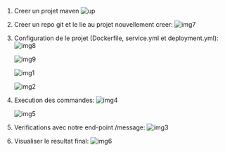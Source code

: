 1. Creer un projet maven
   ![up](https://github.com/thiambabel19/kubernetes-project/assets/95770196/100437f4-dad4-4307-84d6-a87ce66cfb24)

2. Creer un repo git et le lie au projet nouvellement creer:
  ![img7](https://github.com/thiambabel19/kubernetes-project/assets/95770196/539bd577-cc4a-4991-98a3-d045081d11e5)

3. Configuration de le projet (Dockerfile, service.yml et deployment.yml):
   ![img8](https://github.com/thiambabel19/kubernetes-project/assets/95770196/c1feb8b4-aac4-4124-b10e-783c7241e09a)

   ![img9](https://github.com/thiambabel19/kubernetes-project/assets/95770196/1b6cad55-98c8-4d47-b143-8831664bc71f)

   ![img1](https://github.com/thiambabel19/kubernetes-project/assets/95770196/c93ea564-8cc8-447a-b32d-910ce5f42dbb)

   ![img2](https://github.com/thiambabel19/kubernetes-project/assets/95770196/52466859-fd3d-4c2d-9651-cfaa77456801)

4. Execution des commandes:
   ![img4](https://github.com/thiambabel19/kubernetes-project/assets/95770196/58b43e5d-00b9-4c0e-a03b-9d55ffa40383)

   ![img5](https://github.com/thiambabel19/kubernetes-project/assets/95770196/0f225e9d-9b6e-40c6-9f35-3a26f2cd57ed)

5. Verifications avec notre end-point /message:
   ![img3](https://github.com/thiambabel19/kubernetes-project/assets/95770196/0e9bd633-8c53-40a8-97e7-0c0870b09d8a)

6. Visualiser le resultat final:
   ![img6](https://github.com/thiambabel19/kubernetes-project/assets/95770196/437820a2-21f6-49dd-b858-49bf1c142d89)
